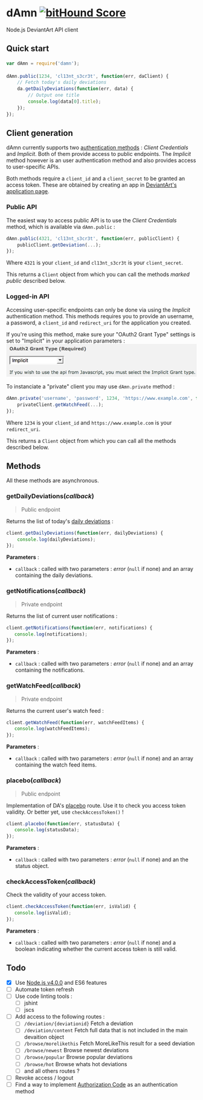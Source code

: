 # dAmn [![bitHound Score](https://www.bithound.io/github/as0n/damn/badges/score.svg)](https://www.bithound.io/github/as0n/damn)
Node.js DeviantArt API client

## Quick start

```javascript
var dAmn = require('damn');

dAmn.public(1234, 'cl13nt_s3cr3t', function(err, daClient) {
	// Fetch today's daily deviations
	da.getDailyDeviations(function(err, data) {
		// Output one title
		console.log(data[0].title);
	});
});

```

## Client generation

dAmn currently supports two [authentication methods](https://www.deviantart.com/developers/authentication) : *Client Credentials* and *Implicit*. Both of them provide access to public endpoints. The *Implicit* method however is an user authentication method and also provides access to user-specific APIs.

Both methods require a `client_id` and a `client_secret` to be granted an access token. These are obtained by creating an app in [DeviantArt's application page](https://www.deviantart.com/developers/apps).

### Public API
The easiest way to access public API is to use the *Client Credentials* method, which is available via `dAmn.public` :

```javascript
dAmn.public(4321, 'cl13nt_s3cr3t', function(err, publicClient) {
	publicClient.getDeviation(...);
});
```

Where `4321` is your `client_id` and `cl13nt_s3cr3t` is your `client_secret`.

This returns a `Client` object from which you can call the methods *marked public* described below.

### Logged-in API
Accessing user-specific endpoints can only be done via using the *Implicit* authentication method. This methods requires you to provide an username, a password, a `client_id` and `redirect_uri` for the application you created.

If you're using this method, make sure your "OAuth2 Grant Type" settings is set to "Implicit" in your application parameters :
![DA application's OAuth Grant Type setting](doc/oauth-setting.png)

To instanciate a "private" client you may use `dAmn.private` method :

```javascript
dAmn.private('username', 'password', 1234, 'https://www.example.com', function(err, privateClient) {
	privateClient.getWatchFeed(...);
});
```

Where `1234` is your `client_id` and `https://www.example.com` is your `redirect_uri`.

This returns a `Client` object from which you can call all the methods described below.


## Methods

All these methods are asynchronous.

### getDailyDeviations(*callback*)

> Public endpoint

Returns the list of today's [daily deviations](http://www.deviantart.com/dailydeviations/) :

```javascript
client.getDailyDeviations(function(err, dailyDeviations) {
	console.log(dailyDeviations);
});
```

**Parameters** :
 - `callback` : called with two parameters : *error* (`null` if none) and an array containing the daily deviations.

### getNotifications(*callback*)

> Private endpoint

Returns the list of current user notifications :

```javascript
client.getNotifications(function(err, notifications) {
   console.log(notifications);
});
```

**Parameters** :
- `callback` : called with two parameters : *error* (`null` if none) and an array containing the notifications.

### getWatchFeed(*callback*)

> Private endpoint

Returns the current user's watch feed :

```javascript
client.getWatchFeed(function(err, watchFeedItems) {
   console.log(watchFeedItems);
});
```

**Parameters** :
- `callback` : called with two parameters : *error* (`null` if none) and an array containing the watch feed items.

### placebo(*callback*)

> Public endpoint

Implementation of DA's [placebo](https://www.deviantart.com/developers/http/v1/20150824/placebo/53b9f8bd16df06555acb1dfc06e6df69) route. Use it to check you access token validity. Or better yet, use `checkAccessToken()` !

```javascript
client.placebo(function(err, statusData) {
   console.log(statusData);
});
```

**Parameters** :
- `callback` : called with two parameters : *error* (`null` if none) and an the status object.

### checkAccessToken(*callback*)

Check the validity of your access token.

```javascript
client.checkAccessToken(function(err, isValid) {
   console.log(isValid);
});
```

**Parameters** :
- `callback` : called with two parameters : *error* (`null` if none) and a boolean indicating whether the current access token is still valid.

## Todo

 - [X] Use [Node.js v4.0.0](https://github.com/nodejs/node/blob/v4.0.0/CHANGELOG.md) and ES6 features
 - [ ] Automate token refresh
 - [ ] Use code linting tools :
	- [ ] jshint
	- [ ] jscs
 - [ ] Add access to the following routes :
	- [ ] `/deviation/{deviationid}` Fetch a deviation
	- [ ] `/deviation/content` Fetch full data that is not included in the main devaition object
	- [ ] `/browse/morelikethis` Fetch MoreLikeThis result for a seed deviation
	- [ ] `/browse/newest` Browse newest deviations
	- [ ] `/browse/popular` Browse popular deviations
	- [ ] `/browse/hot` Browse whats hot deviations
	- [ ] and all others routes ?
 - [ ] Revoke access / logout
 - [ ] Find a way to implement [Authorization Code](https://www.deviantart.com/developers/authentication) as an authentication method
